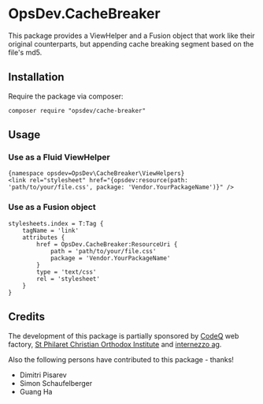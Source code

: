 OpsDev.CacheBreaker
==================

This package provides a ViewHelper and a Fusion object that work like their original counterparts, but appending cache breaking segment based on the file's md5.

Installation
------------

Require the package via composer:

```
composer require "opsdev/cache-breaker"
```


Usage
-----

### Use as a Fluid ViewHelper

```
{namespace opsdev=OpsDev\CacheBreaker\ViewHelpers}
<link rel="stylesheet" href="{opsdev:resource(path: 'path/to/your/file.css', package: 'Vendor.YourPackageName')}" />
```

### Use as a Fusion object

```
stylesheets.index = T:Tag {
    tagName = 'link'
    attributes {
        href = OpsDev.CacheBreaker:ResourceUri {
            path = 'path/to/your/file.css'
            package = 'Vendor.YourPackageName'
        }
        type = 'text/css'
        rel = 'stylesheet'
    }
}
```

Credits
-------

The development of this package is partially sponsored by [CodeQ](http://codeq.at) web factory, [St Philaret Christian Orthodox Institute](http://psmb.github.io/) and [internezzo ag](https://www.internezzo.ch/).


Also the following persons have contributed to this package - thanks!
- Dimitri Pisarev
- Simon Schaufelberger
- Guang Ha
